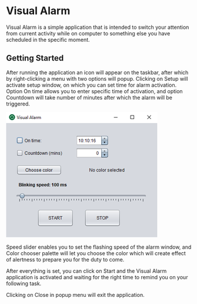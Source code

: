 # Visual Alarm

Visual Alarm is a simple application that is intended to switch your attention from current activity while on computer to something else you have scheduled in the specific moment.   

## Getting Started

After running the application an icon will appear on the taskbar, after which by right-clicking a menu with two options will popup. Clicking on Setup will activate setup window, on which you can set time for alarm activation. Option On time allows you to enter specific time of activation, and option Countdown will take number of minutes after which the alarm will be triggered.

![Visual Alarm](https://github.com/Ridvan101/VisualAlarm/blob/master/Visual_Alarm.png)

Speed slider enables you to set the flashing speed of the alarm window, and Color chooser palette will let you choose the color which will create effect of alertness to prepare you for the duty to come.

After everything is set, you can click on Start and the Visual Alarm application is activated and waiting for the right time to remind you on your following task.

Clicking on Close in popup menu will exit the application.
